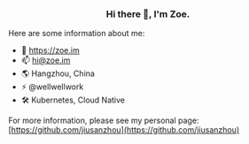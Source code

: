 <div align="center">

### Hi there 👋, I'm Zoe.

</div>


Here are some information about me:

- 🔭 https://zoe.im
- 📫 hi@zoe.im
- 🌎 Hangzhou, China
- ⚡ @wellwellwork
- 🛠️ Kubernetes, Cloud Native

For more information, please see my personal page: [https://github.com/jiusanzhou](https://github.com/jiusanzhou)
